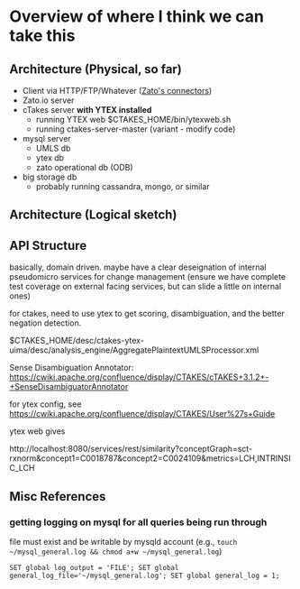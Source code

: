 # Overview of where I think we can take this

## Architecture (Physical, so far)
- Client via HTTP/FTP/Whatever ([Zato's connectors](https://zato.io/docs/progguide/examples/index.html))
- Zato.io server 
- cTakes server **with YTEX installed** 
  * running YTEX web $CTAKES_HOME/bin/ytexweb.sh
  * running ctakes-server-master (variant - modify code)
- mysql server
  * UMLS db
  * ytex db
  * zato operational db (ODB)
- big storage db
  * probably running cassandra, mongo, or similar


## Architecture (Logical sketch)


## API Structure
basically, domain driven. maybe have a clear deseignation of internal pseudomicro services for change management (ensure we have complete test coverage on external facing services, but can slide a little on internal ones)





for ctakes, need to use ytex to get scoring, disambiguation, and the better negation detection. 

$CTAKES_HOME/desc/ctakes-ytex-uima/desc/analysis_engine/AggregatePlaintextUMLSProcessor.xml

Sense Disambiguation Annotator: https://cwiki.apache.org/confluence/display/CTAKES/cTAKES+3.1.2+-+SenseDisambiguatorAnnotator

for ytex config, see https://cwiki.apache.org/confluence/display/CTAKES/User%27s+Guide

ytex web gives

http://localhost:8080/services/rest/similarity?conceptGraph=sct-rxnorm&concept1=C0018787&concept2=C0024109&metrics=LCH,INTRINSIC_LCH




## Misc References

### getting logging on mysql for all queries being run through
file must exist and be writable by mysqld account (e.g., `touch ~/mysql_general.log && chmod a+w ~/mysql_general.log`)

`SET global log_output = 'FILE';
SET global general_log_file='~/mysql_general.log';
SET global general_log = 1;`